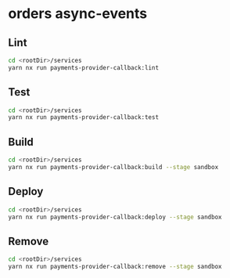 # orders async-events

## Lint

```bash
cd <rootDir>/services
yarn nx run payments-provider-callback:lint
```

## Test

```bash
cd <rootDir>/services
yarn nx run payments-provider-callback:test
```

## Build

```bash
cd <rootDir>/services
yarn nx run payments-provider-callback:build --stage sandbox
```

## Deploy

```bash
cd <rootDir>/services
yarn nx run payments-provider-callback:deploy --stage sandbox
```

## Remove

```bash
cd <rootDir>/services
yarn nx run payments-provider-callback:remove --stage sandbox
```
